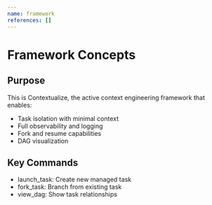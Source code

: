 ```yaml
---
name: framework
references: []
---
```


# Framework Concepts

## Purpose

This is Contextualize, the active context engineering framework that enables:

- Task isolation with minimal context
- Full observability and logging
- Fork and resume capabilities
- DAG visualization

## Key Commands

- launch_task: Create new managed task
- fork_task: Branch from existing task
- view_dag: Show task relationships

